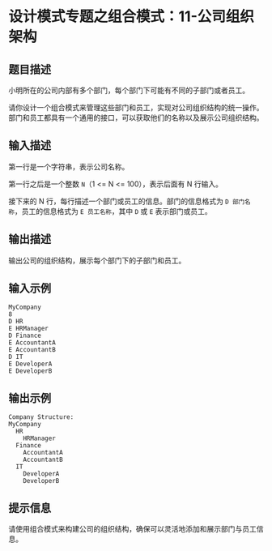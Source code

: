 # 设计模式专题之组合模式：11-公司组织架构

## 题目描述
小明所在的公司内部有多个部门，每个部门下可能有不同的子部门或者员工。

请你设计一个组合模式来管理这些部门和员工，实现对公司组织结构的统一操作。部门和员工都具有一个通用的接口，可以获取他们的名称以及展示公司组织结构。

## 输入描述
第一行是一个字符串，表示公司名称。

第一行之后是一个整数 `N`（1 <= N <= 100），表示后面有 N 行输入。

接下来的 N 行，每行描述一个部门或员工的信息。部门的信息格式为 `D 部门名称`，员工的信息格式为 `E 员工名称`，其中 `D` 或 `E` 表示部门或员工。

## 输出描述
输出公司的组织结构，展示每个部门下的子部门和员工。

## 输入示例
```
MyCompany
8
D HR
E HRManager
D Finance
E AccountantA
E AccountantB
D IT
E DeveloperA
E DeveloperB
```

## 输出示例
```
Company Structure:
MyCompany
  HR
    HRManager
  Finance
    AccountantA
    AccountantB
  IT
    DeveloperA
    DeveloperB
```

## 提示信息
请使用组合模式来构建公司的组织结构，确保可以灵活地添加和展示部门与员工信息。
